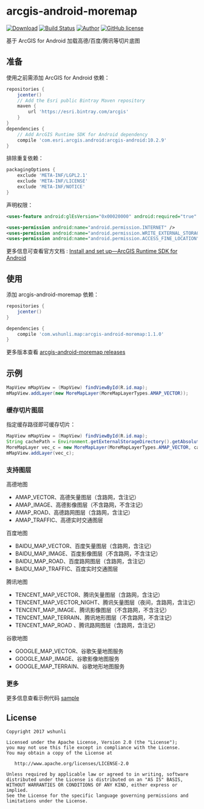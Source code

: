 # arcgis-android-moremap

[![Download](https://api.bintray.com/packages/wshunli/maven/arcgis-android-moremap/images/download.svg)](https://bintray.com/wshunli/maven/arcgis-android-moremap/_latestVersion)
[![Build Status](https://travis-ci.org/wshunli/arcgis-android-moremap.svg?branch=master)](https://travis-ci.org/wshunli/arcgis-android-moremap)
[![Author](https://img.shields.io/badge/Author-wshunli-0E7FBF.svg)](http://www.wshunli.com)
[![GitHub license](https://img.shields.io/github/license/wshunli/arcgis-android-moremap.svg)](https://github.com/wshunli/arcgis-android-moremap/blob/master/LICENSE)

基于 ArcGIS for Android 加载高德/百度/腾讯等切片底图

## 准备

使用之前需添加 ArcGIS for Android 依赖：

```groovy
repositories {
    jcenter()
    // Add the Esri public Bintray Maven repository
    maven {
        url 'https://esri.bintray.com/arcgis'
    }
}
dependencies {
    // Add ArcGIS Runtime SDK for Android dependency
    compile 'com.esri.arcgis.android:arcgis-android:10.2.9'
}
```

排除重复依赖：

```groovy
packagingOptions {
    exclude 'META-INF/LGPL2.1'
    exclude 'META-INF/LICENSE'
    exclude 'META-INF/NOTICE'
}
```

声明权限：

``` XML
<uses-feature android:glEsVersion="0x00020000" android:required="true" />

<uses-permission android:name="android.permission.INTERNET" />
<uses-permission android:name="android.permission.WRITE_EXTERNAL_STORAGE" />
<uses-permission android:name="android.permission.ACCESS_FINE_LOCATION" />
```

更多信息可查看官方文档 : [Install and set up—ArcGIS Runtime SDK for Android](https://developers.arcgis.com/android/10-2/guide/install-and-set-up.htm)

## 使用

添加 arcgis-android-moremap 依赖：

```groovy
repositories {
    jcenter()
}

dependencies {
    compile 'com.wshunli.map:arcgis-android-moremap:1.1.0'
}
```

更多版本查看 [arcgis-android-moremap releases](https://github.com/wshunli/arcgis-android-moremap/releases)

## 示例

``` Java
MapView mMapView = (MapView) findViewById(R.id.map);
mMapView.addLayer(new MoreMapLayer(MoreMapLayerTypes.AMAP_VECTOR));
```

### 缓存切片图层

指定缓存路径即可缓存切片：

``` Java
MapView mMapView = (MapView) findViewById(R.id.map);
String cachePath = Environment.getExternalStorageDirectory().getAbsoluteFile() + "/MoreMapCache";
MoreMapLayer vec_c = new MoreMapLayer(MoreMapLayerTypes.AMAP_VECTOR, cachePath);
mMapView.addLayer(vec_c);
```

### 支持图层

高德地图

- AMAP_VECTOR、高德矢量图层（含路网，含注记）
- AMAP_IMAGE、高德影像图层（不含路网，不含注记）
- AMAP_ROAD、高德路网图层（含路网，含注记）
- AMAP_TRAFFIC、高德实时交通图层

百度地图

- BAIDU_MAP_VECTOR、百度矢量图层（含路网，含注记）
- BAIDU_MAP_IMAGE、百度影像图层（不含路网，不含注记）
- BAIDU_MAP_ROAD、百度路网图层（含路网，含注记）
- BAIDU_MAP_TRAFFIC、百度实时交通图层

腾讯地图

- TENCENT_MAP_VECTOR、腾讯矢量图层（含路网，含注记）
- TENCENT_MAP_VECTOR_NIGHT、腾讯矢量图层（夜间，含路网，含注记）
- TENCENT_MAP_IMAGE、腾讯影像图层（不含路网，不含注记）
- TENCENT_MAP_TERRAIN、腾讯地形图层（不含路网，不含注记）
- TENCENT_MAP_ROAD 、腾讯路网图层（含路网，含注记）

谷歌地图

- GOOGLE_MAP_VECTOR、谷歌矢量地图服务
- GOOGLE_MAP_IMAGE、谷歌影像地图服务
- GOOGLE_MAP_TERRAIN、谷歌地形地图服务

### 更多

更多信息查看示例代码 [sample](https://github.com/wshunli/arcgis-android-moremap/tree/master/app)

## License

    Copyright 2017 wshunli

    Licensed under the Apache License, Version 2.0 (the "License");
    you may not use this file except in compliance with the License.
    You may obtain a copy of the License at

       http://www.apache.org/licenses/LICENSE-2.0

    Unless required by applicable law or agreed to in writing, software
    distributed under the License is distributed on an "AS IS" BASIS,
    WITHOUT WARRANTIES OR CONDITIONS OF ANY KIND, either express or implied.
    See the License for the specific language governing permissions and
    limitations under the License.
